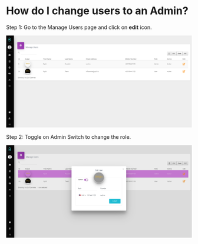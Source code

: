 # How do I change users to an Admin?

Step 1: Go to the Manage Users page and click on **edit** icon.

![image info](../../../static/img/q2/step1.png)

Step 2: Toggle on Admin Switch to change the role.

![image info](../../../static/img/q2/step2.png)
